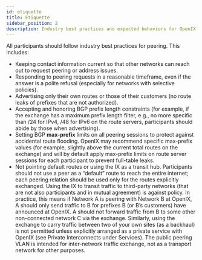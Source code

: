 ```yaml
---
id: etiquette
title: Etiquette
sidebar_position: 2
description: Industry best practices and expected behaviors for OpenIX participants.
---
```


All participants should follow industry best practices for peering. This includes:

- Keeping contact information current so that other networks can reach out to request peering or address issues.
- Responding to peering requests in a reasonable timeframe, even if the answer is a polite refusal (especially for networks with selective policies).
- Advertising only their own routes or those of their customers (no route leaks of prefixes that are not authorized).
- Accepting and honoring BGP prefix length constraints (for example, if the exchange has a maximum prefix length filter, e.g., no more specific than /24 for IPv4, /48 for IPv6 on the route servers, participants should abide by those when advertising).
- Setting BGP **max-prefix** limits on all peering sessions to protect against accidental route flooding. OpenIX may recommend specific max-prefix values (for example, slightly above the current total routes on the exchange) and will by default apply max-prefix limits on route server sessions for each participant to prevent full-table leaks.
- Not pointing default routes or using the IX as a transit hub. Participants should not use a peer as a “default” route to reach the entire internet; each peering relation should be used only for the routes explicitly exchanged. Using the IX to transit traffic to third-party networks (that are not also participants and in mutual agreement) is against policy. In practice, this means if Network A is peering with Network B at OpenIX, A should only send traffic to B for prefixes B (or B’s customers) have announced at OpenIX. A should not forward traffic from B to some other non-connected network C via the exchange. Similarly, using the exchange to carry traffic between two of your own sites (as a backhaul) is not permitted unless explicitly arranged as a private service with OpenIX (see Private Interconnects under Services). The public peering VLAN is intended for inter-network traffic exchange, not as a transport network for other purposes.
